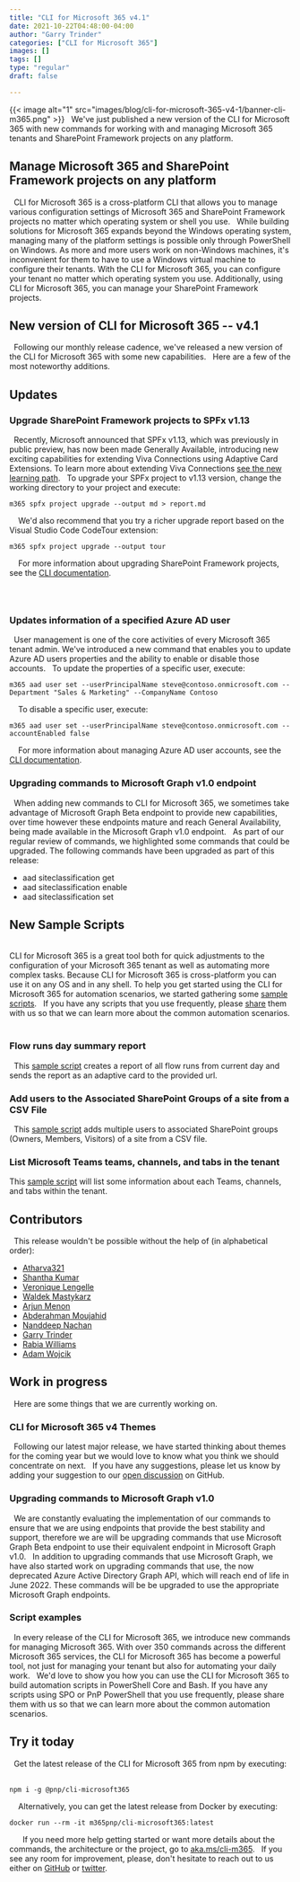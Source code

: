 ```yaml
---
title: "CLI for Microsoft 365 v4.1"
date: 2021-10-22T04:48:00-04:00
author: "Garry Trinder"
categories: ["CLI for Microsoft 365"]
images: []
tags: []
type: "regular"
draft: false

---
```


{{< image alt="1" src="images/blog/cli-for-microsoft-365-v4-1/banner-cli-m365.png" >}}
 
We've just published a new version of the CLI for Microsoft 365 with
new commands for working with and managing Microsoft 365 tenants and
SharePoint Framework projects on any platform.
 
## Manage Microsoft 365 and SharePoint Framework projects on any platform 
 
CLI for Microsoft 365 is a cross-platform CLI that allows you to manage
various configuration settings of Microsoft 365 and SharePoint Framework
projects no matter which operating system or shell you use.
 
While building solutions for Microsoft 365 expands beyond the Windows
operating system, managing many of the platform settings is possible
only through PowerShell on Windows. As more and more users work on
non-Windows machines, it's inconvenient for them to have to use a
Windows virtual machine to configure their tenants. With the CLI for
Microsoft 365, you can configure your tenant no matter which operating
system you use. Additionally, using CLI for Microsoft 365, you can
manage your SharePoint Framework projects.
 
## New version of CLI for Microsoft 365 -- v4.1 
 
Following our monthly release cadence, we've released a new version of
the CLI for Microsoft 365 with some new capabilities.
 
Here are a few of the most noteworthy additions.
 
## Updates 

### Upgrade SharePoint Framework projects to SPFx v1.13 
 
Recently, Microsoft announced that SPFx v1.13, which was previously in
public preview, has now been made Generally Available, introducing new
exciting capabilities for extending Viva Connections using Adaptive Card
Extensions. To learn more about extending Viva Connections [see the new
learning path](https://aka.ms/extend-viva-connections).
 
To upgrade your SPFx project to v1.13 version, change the working
directory to your project and execute:
 
 
``` {.lia-code-sample .language-bash}
m365 spfx project upgrade --output md > report.md
```
 
 
We'd also recommend that you try a richer upgrade report based on the
Visual Studio Code CodeTour extension:
 
 
``` {.lia-code-sample .language-bash}
m365 spfx project upgrade --output tour
```
 
 
For more information about upgrading SharePoint Framework projects, see
the [CLI
documentation](https://pnp.github.io/cli-microsoft365/cmd/spfx/project/project-upgrade/).
###   
### Updates information of a specified Azure AD user 
 
User management is one of the core activities of every Microsoft 365
tenant admin. We've introduced a new command that enables you to update
Azure AD users properties and the ability to enable or disable those
accounts.
 
To update the properties of a specific user, execute:
 
 
``` {.lia-code-sample .language-bash}
m365 aad user set --userPrincipalName steve@contoso.onmicrosoft.com --Department "Sales & Marketing" --CompanyName Contoso
```
 
 
To disable a specific user, execute:
 
 
``` {.lia-code-sample .language-bash}
m365 aad user set --userPrincipalName steve@contoso.onmicrosoft.com --accountEnabled false
```
 
 
For more information about managing Azure AD user accounts, see the [CLI
documentation](https://pnp.github.io/cli-microsoft365/cmd/aad/user/user-set/).
 
### Upgrading commands to Microsoft Graph v1.0 endpoint 
 
When adding new commands to CLI for Microsoft 365, we sometimes take
advantage of Microsoft Graph Beta endpoint to provide new capabilities,
over time however these endpoints mature and reach General Availability,
being made available in the Microsoft Graph v1.0 endpoint.
 
As part of our regular review of commands, we highlighted some commands
that could be upgraded. The following commands have been upgraded as
part of this release:
 
-   aad siteclassification get
-   aad siteclassification enable
-   aad siteclassification set
 
## New Sample Scripts 
\
CLI for Microsoft 365 is a great tool both for quick adjustments to the
configuration of your Microsoft 365 tenant as well as automating more
complex tasks. Because CLI for Microsoft 365 is cross-platform you can
use it on any OS and in any shell. To help you get started using the CLI
for Microsoft 365 for automation scenarios, we started gathering some
[sample
scripts](https://pnp.github.io/cli-microsoft365/sample-scripts/).
 
If you have any scripts that you use frequently, please
[share](https://github.com/pnp/cli-microsoft365/issues/new?assignees=&labels=&template=sample.md&title=New+sample+script%3A+%3Cshort+description%3E)
them with us so that we can learn more about the common automation
scenarios.
 
### Flow runs day summary report 
 
This [sample
script](https://pnp.github.io/cli-microsoft365/sample-scripts/flow/flow-runs-day-summary/)
creates a report of all flow runs from current day and sends the report
as an adaptive card to the provided url.
 
### Add users to the Associated SharePoint Groups of a site from a CSV File 
 
This [sample
script](https://pnp.github.io/cli-microsoft365/sample-scripts/spo/add-users-associatedspgroup-site-csv-file/)
adds multiple users to associated SharePoint groups (Owners, Members,
Visitors) of a site from a CSV file.
 
### List Microsoft Teams teams, channels, and tabs in the tenant 
This [sample
script](https://pnp.github.io/cli-microsoft365/sample-scripts/teams/list-teams-channels-tabs-for-tenant/)
will list some information about each Teams, channels, and tabs within
the tenant.
 
## Contributors 
 
This release wouldn't be possible without the help of (in alphabetical
order):
 
-   [Atharva321](https://github.com/Atharva321)
-   [Shantha Kumar](https://github.com/ktskumar)
-   [Veronique Lengelle](https://github.com/veronicageek)
-   [Waldek Mastykarz](https://github.com/waldekmastykarz)
-   [Arjun Menon](https://github.com/arjunumenon)
-   [Abderahman Moujahid](https://github.com/Abderahman88)
-   [Nanddeep Nachan](https://github.com/nanddeepn)
-   [Garry Trinder](https://github.com/garrytrinder)
-   [Rabia Williams](https://github.com/rabwill)
-   [Adam Wojcik](https://github.com/Adam-it)
## Work in progress 
 
Here are some things that we are currently working on.
 
### CLI for Microsoft 365 v4 Themes 
 
Following our latest major release, we have started thinking about
themes for the coming year but we would love to know what you think we
should concentrate on next.
 
If you have any suggestions, please let us know by adding your
suggestion to our [open
discussion](https://github.com/pnp/cli-microsoft365/discussions/2708) on
GitHub.
 
### Upgrading commands to Microsoft Graph v1.0 
 
We are constantly evaluating the implementation of our commands to
ensure that we are using endpoints that provide the best stability and
support, therefore we are will be upgrading commands that use Microsoft
Graph Beta endpoint to use their equivalent endpoint in Microsoft Graph
v1.0.
 
In addition to upgrading commands that use Microsoft Graph, we have also
started work on upgrading commands that use, the now deprecated Azure
Active Directory Graph API, which will reach end of life in June 2022.
These commands will be be upgraded to use the appropriate Microsoft
Graph endpoints.
 
### Script examples 
 
In every release of the CLI for Microsoft 365, we introduce new commands
for managing Microsoft 365. With over 350 commands across the different
Microsoft 365 services, the CLI for Microsoft 365 has become a powerful
tool, not just for managing your tenant but also for automating your
daily work.
 
We'd love to show you how you can use the CLI for Microsoft 365 to build
automation scripts in PowerShell Core and Bash. If you have any scripts
using SPO or PnP PowerShell that you use frequently, please share them
with us so that we can learn more about the common automation scenarios.
 
## Try it today 
 
Get the latest release of the CLI for Microsoft 365 from npm by
executing:
 
 
``` {.lia-code-sample .language-sh}
npm i -g @pnp/cli-microsoft365
```
 
 
Alternatively, you can get the latest release from Docker by executing:
 
 
``` {.lia-code-sample .language-sh}
docker run --rm -it m365pnp/cli-microsoft365:latest
```
 
 
 
If you need more help getting started or want more details about the
commands, the architecture or the project, go
to [aka.ms/cli-m365](https://aka.ms/cli-m365).
 
If you see any room for improvement, please, don't hesitate to reach out
to us either
on [GitHub](https://github.com/pnp/cli-microsoft365/issues) or [twitter](https://twitter.com/climicrosoft365).
